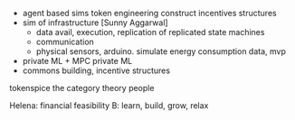 - agent based sims
	token engineering construct incentives structures
- sim of infrastructure [Sunny Aggarwal]
	- data avail, execution, replication of replicated state machines
	- communication
	- physical sensors, arduino. simulate energy consumption data, mvp 
- private ML + MPC private ML
- commons building, incentive structures

tokenspice
the category theory people

Helena: financial feasibility
B: learn, build, grow, relax